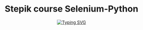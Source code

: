 <div id="header" align="center">
  <h1>Stepik course Selenium-Python</h1>
<a href="https://git.io/typing-svg"><img src="https://readme-typing-svg.demolab.com?font=Fira+Code&pause=500&color=55F700&multiline=true&width=1000&height=500&lines=Stepik+course+Selenium-Python;Number+of+solved+tasks:%3A+;Number+of+commits%3A" alt="Typing SVG" /></a>
</div>
